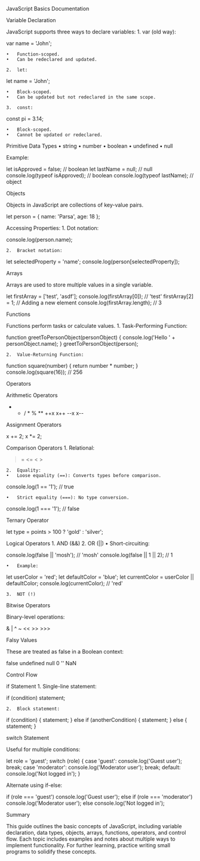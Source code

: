 JavaScript Basics Documentation

Variable Declaration

JavaScript supports three ways to declare variables:
	1.	var (old way):

var name = 'John';

	•	Function-scoped.
	•	Can be redeclared and updated.

	2.	let:

let name = 'John';

	•	Block-scoped.
	•	Can be updated but not redeclared in the same scope.

	3.	const:

const pi = 3.14;

	•	Block-scoped.
	•	Cannot be updated or redeclared.

Primitive Data Types
	•	string
	•	number
	•	boolean
	•	undefined
	•	null

Example:

let isApproved = false; // boolean
let lastName = null; // null
console.log(typeof isApproved); // boolean
console.log(typeof lastName); // object

Objects

Objects in JavaScript are collections of key-value pairs.

let person = {
    name: 'Parsa',
    age: 18
};

Accessing Properties:
	1.	Dot notation:

console.log(person.name);


	2.	Bracket notation:

let selectedProperty = 'name';
console.log(person[selectedProperty]);

Arrays

Arrays are used to store multiple values in a single variable.

let firstArray = ['test', 'asdf'];
console.log(firstArray[0]); // 'test'
firstArray[2] = 1; // Adding a new element
console.log(firstArray.length); // 3

Functions

Functions perform tasks or calculate values.
	1.	Task-Performing Function:

function greetToPersonObject(personObject) {
    console.log('Hello ' + personObject.name);
}
greetToPersonObject(person);


	2.	Value-Returning Function:

function square(number) {
    return number * number;
}
console.log(square(16)); // 256

Operators

Arithmetic Operators

+  -  /  *  %  **  ++x  x++  --x  x--

Assignment Operators

x += 2;
x *= 2;

Comparison Operators
	1.	Relational:

>=  <=  <  >


	2.	Equality:
	•	Loose equality (==): Converts types before comparison.

console.log(1 == '1'); // true


	•	Strict equality (===): No type conversion.

console.log(1 === '1'); // false



Ternary Operator

let type = points > 100 ? 'gold' : 'silver';

Logical Operators
	1.	AND (&&)
	2.	OR (||)
	•	Short-circuiting:

console.log(false || 'mosh'); // 'mosh'
console.log(false || 1 || 2); // 1


	•	Example:

let userColor = 'red';
let defaultColor = 'blue';
let currentColor = userColor || defaultColor;
console.log(currentColor); // 'red'


	3.	NOT (!)

Bitwise Operators

Binary-level operations:

&  |  ^  ~  <<  >>  >>>

Falsy Values

These are treated as false in a Boolean context:

false
undefined
null
0
''
NaN

Control Flow

if Statement
	1.	Single-line statement:

if (condition) statement;


	2.	Block statement:

if (condition) {
    statement;
} else if (anotherCondition) {
    statement;
} else {
    statement;
}



switch Statement

Useful for multiple conditions:

let role = 'guest';
switch (role) {
    case 'guest':
        console.log('Guest user');
        break;
    case 'moderator':
        console.log('Moderator user');
        break;
    default:
        console.log('Not logged in');
}

Alternate using if-else:

if (role === 'guest') console.log('Guest user');
else if (role === 'moderator') console.log('Moderator user');
else console.log('Not logged in');

Summary

This guide outlines the basic concepts of JavaScript, including variable declaration, data types, objects, arrays, functions, operators, and control flow. Each topic includes examples and notes about multiple ways to implement functionality. For further learning, practice writing small programs to solidify these concepts.